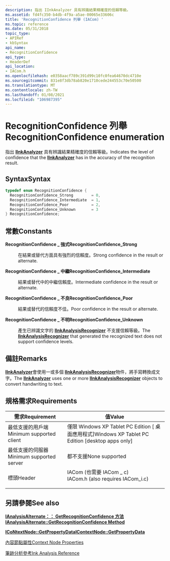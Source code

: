 ```yaml
---
description: 指出 IInkAnalyzer 具有辨識結果精確度的信賴等級。
ms.assetid: fd4fc350-b4db-4f9a-a5ae-00065e33606c
title: 'RecognitionConfidence 列舉 (IACom) '
ms.topic: reference
ms.date: 05/31/2018
topic_type:
- APIRef
- kbSyntax
api_name:
- RecognitionConfidence
api_type:
- HeaderDef
api_location:
- IACom.h
ms.openlocfilehash: e0358aacf789c391d99c10fc0fea64670dc4710e
ms.sourcegitcommit: 831e8f3db78ab820e1710cede244553c70e50500
ms.translationtype: MT
ms.contentlocale: zh-TW
ms.lasthandoff: 01/08/2021
ms.locfileid: "106987395"
---
```

# <a name="recognitionconfidence-enumeration"></a><span data-ttu-id="7f29c-103">RecognitionConfidence 列舉</span><span class="sxs-lookup"><span data-stu-id="7f29c-103">RecognitionConfidence enumeration</span></span>

<span data-ttu-id="7f29c-104">指出 [**IInkAnalyzer**](iinkanalyzer.md) 具有辨識結果精確度的信賴等級。</span><span class="sxs-lookup"><span data-stu-id="7f29c-104">Indicates the level of confidence that the [**IInkAnalyzer**](iinkanalyzer.md) has in the accuracy of the recognition result.</span></span>

## <a name="syntax"></a><span data-ttu-id="7f29c-105">Syntax</span><span class="sxs-lookup"><span data-stu-id="7f29c-105">Syntax</span></span>


```C++
typedef enum RecognitionConfidence { 
  RecognitionConfidence_Strong        = 0,
  RecognitionConfidence_Intermediate  = 1,
  RecognitionConfidence_Poor          = 2,
  RecognitionConfidence_Unknown       = 3
} RecognitionConfidence;
```



## <a name="constants"></a><span data-ttu-id="7f29c-106">常數</span><span class="sxs-lookup"><span data-stu-id="7f29c-106">Constants</span></span>

<dl> <dt>

<span data-ttu-id="7f29c-107"><span id="RecognitionConfidence_Strong"></span><span id="recognitionconfidence_strong"></span><span id="RECOGNITIONCONFIDENCE_STRONG"></span>**RecognitionConfidence \_ 強式**</span><span class="sxs-lookup"><span data-stu-id="7f29c-107"><span id="RecognitionConfidence_Strong"></span><span id="recognitionconfidence_strong"></span><span id="RECOGNITIONCONFIDENCE_STRONG"></span>**RecognitionConfidence\_Strong**</span></span>
</dt> <dd>

<span data-ttu-id="7f29c-108">在結果或替代方面具有強烈的信賴度。</span><span class="sxs-lookup"><span data-stu-id="7f29c-108">Strong confidence in the result or alternate.</span></span>

</dd> <dt>

<span data-ttu-id="7f29c-109"><span id="RecognitionConfidence_Intermediate"></span><span id="recognitionconfidence_intermediate"></span><span id="RECOGNITIONCONFIDENCE_INTERMEDIATE"></span>**RecognitionConfidence \_ 中繼**</span><span class="sxs-lookup"><span data-stu-id="7f29c-109"><span id="RecognitionConfidence_Intermediate"></span><span id="recognitionconfidence_intermediate"></span><span id="RECOGNITIONCONFIDENCE_INTERMEDIATE"></span>**RecognitionConfidence\_Intermediate**</span></span>
</dt> <dd>

<span data-ttu-id="7f29c-110">結果或替代中的中繼信賴度。</span><span class="sxs-lookup"><span data-stu-id="7f29c-110">Intermediate confidence in the result or alternate.</span></span>

</dd> <dt>

<span data-ttu-id="7f29c-111"><span id="RecognitionConfidence_Poor"></span><span id="recognitionconfidence_poor"></span><span id="RECOGNITIONCONFIDENCE_POOR"></span>**RecognitionConfidence \_ 不良**</span><span class="sxs-lookup"><span data-stu-id="7f29c-111"><span id="RecognitionConfidence_Poor"></span><span id="recognitionconfidence_poor"></span><span id="RECOGNITIONCONFIDENCE_POOR"></span>**RecognitionConfidence\_Poor**</span></span>
</dt> <dd>

<span data-ttu-id="7f29c-112">結果或替代的信賴度不佳。</span><span class="sxs-lookup"><span data-stu-id="7f29c-112">Poor confidence in the result or alternate.</span></span>

</dd> <dt>

<span data-ttu-id="7f29c-113"><span id="RecognitionConfidence_Unknown"></span><span id="recognitionconfidence_unknown"></span><span id="RECOGNITIONCONFIDENCE_UNKNOWN"></span>**RecognitionConfidence \_ 不明**</span><span class="sxs-lookup"><span data-stu-id="7f29c-113"><span id="RecognitionConfidence_Unknown"></span><span id="recognitionconfidence_unknown"></span><span id="RECOGNITIONCONFIDENCE_UNKNOWN"></span>**RecognitionConfidence\_Unknown**</span></span>
</dt> <dd>

<span data-ttu-id="7f29c-114">產生已辨識文字的 [**IInkAnalysisRecognizer**](iinkanalysisrecognizer.md) 不支援信賴等級。</span><span class="sxs-lookup"><span data-stu-id="7f29c-114">The [**IInkAnalysisRecognizer**](iinkanalysisrecognizer.md) that generated the recognized text does not support confidence levels.</span></span>

</dd> </dl>

## <a name="remarks"></a><span data-ttu-id="7f29c-115">備註</span><span class="sxs-lookup"><span data-stu-id="7f29c-115">Remarks</span></span>

<span data-ttu-id="7f29c-116">[**IInkAnalyzer**](iinkanalyzer.md)會使用一或多個 [**IInkAnalysisRecognizer**](iinkanalysisrecognizer.md)物件，將手寫轉換成文字。</span><span class="sxs-lookup"><span data-stu-id="7f29c-116">The [**IInkAnalyzer**](iinkanalyzer.md) uses one or more [**IInkAnalysisRecognizer**](iinkanalysisrecognizer.md) objects to convert handwriting to text.</span></span>

## <a name="requirements"></a><span data-ttu-id="7f29c-117">規格需求</span><span class="sxs-lookup"><span data-stu-id="7f29c-117">Requirements</span></span>



| <span data-ttu-id="7f29c-118">需求</span><span class="sxs-lookup"><span data-stu-id="7f29c-118">Requirement</span></span> | <span data-ttu-id="7f29c-119">值</span><span class="sxs-lookup"><span data-stu-id="7f29c-119">Value</span></span> |
|-------------------------------------|---------------------------------------------------------------------------------------------------------------|
| <span data-ttu-id="7f29c-120">最低支援的用戶端</span><span class="sxs-lookup"><span data-stu-id="7f29c-120">Minimum supported client</span></span><br/> | <span data-ttu-id="7f29c-121">僅限 Windows XP Tablet PC Edition \[ 桌面應用程式\]</span><span class="sxs-lookup"><span data-stu-id="7f29c-121">Windows XP Tablet PC Edition \[desktop apps only\]</span></span><br/>                                                 |
| <span data-ttu-id="7f29c-122">最低支援的伺服器</span><span class="sxs-lookup"><span data-stu-id="7f29c-122">Minimum supported server</span></span><br/> | <span data-ttu-id="7f29c-123">都不支援</span><span class="sxs-lookup"><span data-stu-id="7f29c-123">None supported</span></span><br/>                                                                                     |
| <span data-ttu-id="7f29c-124">標頭</span><span class="sxs-lookup"><span data-stu-id="7f29c-124">Header</span></span><br/>                   | <dl> <span data-ttu-id="7f29c-125"><dt>IACom (也需要 IACom \_ c) </dt></span><span class="sxs-lookup"><span data-stu-id="7f29c-125"><dt>IACom.h (also requires IACom\_i.c)</dt></span></span> </dl> |



## <a name="see-also"></a><span data-ttu-id="7f29c-126">另請參閱</span><span class="sxs-lookup"><span data-stu-id="7f29c-126">See also</span></span>

<dl> <dt>

[<span data-ttu-id="7f29c-127">**IAnalysisAlternate：： GetRecognitionConfidence 方法**</span><span class="sxs-lookup"><span data-stu-id="7f29c-127">**IAnalysisAlternate::GetRecognitionConfidence Method**</span></span>](ianalysisalternate-getrecognitionconfidence.md)
</dt> <dt>

[<span data-ttu-id="7f29c-128">**ICoNtextNode::GetPropertyData**</span><span class="sxs-lookup"><span data-stu-id="7f29c-128">**IContextNode::GetPropertyData**</span></span>](icontextnode-getpropertydata.md)
</dt> <dt>

[<span data-ttu-id="7f29c-129">內容節點屬性</span><span class="sxs-lookup"><span data-stu-id="7f29c-129">Context Node Properties</span></span>](context-node-properties.md)
</dt> <dt>

[<span data-ttu-id="7f29c-130">筆跡分析參考</span><span class="sxs-lookup"><span data-stu-id="7f29c-130">Ink Analysis Reference</span></span>](ink-analysis-reference.md)
</dt> </dl>

 

 




